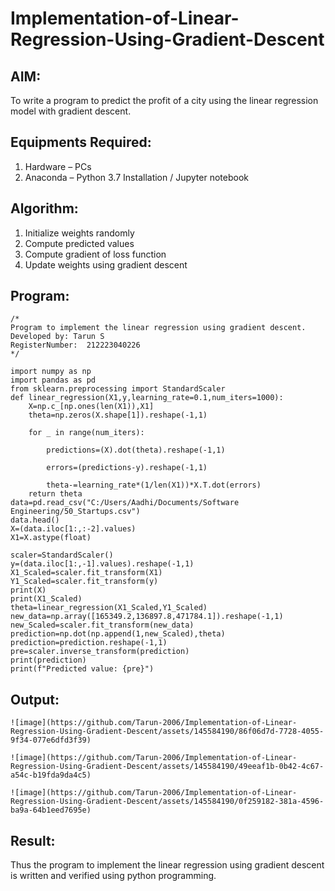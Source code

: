 # Implementation-of-Linear-Regression-Using-Gradient-Descent

## AIM:
To write a program to predict the profit of a city using the linear regression model with gradient descent.

## Equipments Required:
1. Hardware – PCs
2. Anaconda – Python 3.7 Installation / Jupyter notebook

## Algorithm:
1. Initialize weights randomly
2. Compute predicted values
3. Compute gradient of loss function
4. Update weights using gradient descent
   
## Program:
```
/*
Program to implement the linear regression using gradient descent.
Developed by: Tarun S
RegisterNumber:  212223040226
*/

import numpy as np
import pandas as pd
from sklearn.preprocessing import StandardScaler
def linear_regression(X1,y,learning_rate=0.1,num_iters=1000):
    X=np.c_[np.ones(len(X1)),X1]
    theta=np.zeros(X.shape[1]).reshape(-1,1)
    
    for _ in range(num_iters):
        
        predictions=(X).dot(theta).reshape(-1,1)
        
        errors=(predictions-y).reshape(-1,1)
        
        theta-=learning_rate*(1/len(X1))*X.T.dot(errors)
    return theta
data=pd.read_csv("C:/Users/Aadhi/Documents/Software Engineering/50_Startups.csv")
data.head()
X=(data.iloc[1:,:-2].values)
X1=X.astype(float)

scaler=StandardScaler()
y=(data.iloc[1:,-1].values).reshape(-1,1)
X1_Scaled=scaler.fit_transform(X1)
Y1_Scaled=scaler.fit_transform(y)
print(X)
print(X1_Scaled)
theta=linear_regression(X1_Scaled,Y1_Scaled)
new_data=np.array([165349.2,136897.8,471784.1]).reshape(-1,1)
new_Scaled=scaler.fit_transform(new_data)
prediction=np.dot(np.append(1,new_Scaled),theta)
prediction=prediction.reshape(-1,1)
pre=scaler.inverse_transform(prediction)
print(prediction)
print(f"Predicted value: {pre}")
```
## Output:
```
![image](https://github.com/Tarun-2006/Implementation-of-Linear-Regression-Using-Gradient-Descent/assets/145584190/86f06d7d-7728-4055-9f34-077e6dfd3f39)

![image](https://github.com/Tarun-2006/Implementation-of-Linear-Regression-Using-Gradient-Descent/assets/145584190/49eeaf1b-0b42-4c67-a54c-b19fda9da4c5)

![image](https://github.com/Tarun-2006/Implementation-of-Linear-Regression-Using-Gradient-Descent/assets/145584190/0f259182-381a-4596-ba9a-64b1eed7695e)

```




## Result:
Thus the program to implement the linear regression using gradient descent is written and verified using python programming.
